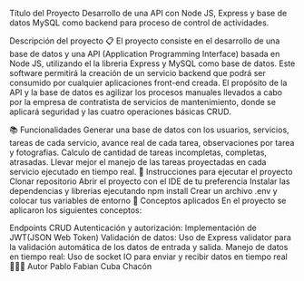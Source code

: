 Título del Proyecto
Desarrollo de una API con Node JS, Express y base de datos  MySQL como backend para proceso de control de actividades.

Descripción del proyecto 📋
El proyecto consiste en el desarrollo de una base de datos y una API (Application Programming Interface) basada en Node JS, utilizando el la libreria Express y MySQL como base de datos. Este software permitirá la creación de un servicio backend que podrá ser consumido por cualquier aplicaciones front-end creada. El propósito de la API y la base de datos es agilizar los procesos manuales llevados a cabo por la empresa de contratista de servicios de mantenimiento, donde se aplicará seguridad y las cuatro operaciones básicas CRUD.

📚 Funcionalidades
Generar una base de datos con los usuarios, servicios, tareas de cada servicio, avance real de cada tarea, observaciones por tarea y fotografias.
Calculo de cantidad de tareas incompletas, completas, atrasadas.
Llevar mejor el manejo de las tareas proyectadas en cada servicio ejecutado en tiempo real.
🚀 Instrucciones para ejecutar el proyecto
Clonar repositorio
Abrir el proyecto con el IDE de tu preferencia
Instalar las dependencias y librerias ejecutando npm install
Crear un archivo .env y colocar tus variables de entorno
📄 Conceptos aplicados
En el proyecto se aplicaron los siguientes conceptos:

Endpoints CRUD
Autenticación y autorización: Implementación de JWT(JSON Web Token)
Validación de datos: Uso de Express validator para la validación automática de los datos de entrada y salida.
Manejo de datos en tiempo real: Uso de socket IO para enviar y recibir datos en tiempo real
👩🏻‍💻 Autor
Pablo Fabian Cuba Chacón